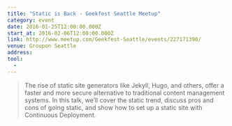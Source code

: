 ```yaml
---
title: "Static is Back - Geekfest Seattle Meetup"
category: event
date: 2016-01-25T12:00:00.000Z
start_at: 2016-02-06T12:00:00.000Z
link: http://www.meetup.com/Geekfest-Seattle/events/227171390/
venue: Groupon Seattle
address:
tool:
  -
---
```

> The rise of static site generators like Jekyll, Hugo, and others, offer a faster and more secure alternative to traditional content management systems. In this talk, we’ll cover the static trend, discuss pros and cons of going static, and show how to set up a static site with Continuous Deployment.
